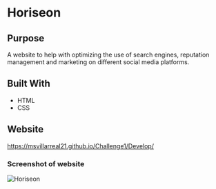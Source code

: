 # Horiseon

## Purpose
A website to help with optimizing the use of search engines, reputation management and marketing on different social media platforms.

## Built With
* HTML
* CSS

## Website
https://msvillarreal21.github.io/Challenge1/Develop/


### Screenshot of website

![Horiseon](https://github.com/msvillarreal21/Challenge1/blob/main/Develop/assets/images/Challenge%20screenshot.png?raw=true)
